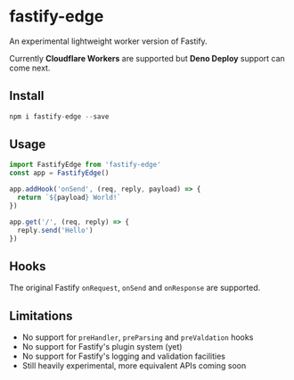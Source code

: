 # fastify-edge

An experimental lightweight worker version of Fastify.

Currently **Cloudflare Workers** are supported but **Deno Deploy** support can come next.

## Install

```js
npm i fastify-edge --save
````

## Usage

```js
import FastifyEdge from 'fastify-edge'
const app = FastifyEdge()

app.addHook('onSend', (req, reply, payload) => {
  return `${payload} World!`
})

app.get('/', (req, reply) => {
  reply.send('Hello')
})
```

## Hooks

The original Fastify `onRequest`, `onSend` and `onResponse` are supported.

## Limitations

- No support for `preHandler`, `preParsing` and `preValdation` hooks
- No support for Fastify's plugin system (yet)
- No support for Fastify's logging and validation facilities
- Still heavily experimental, more equivalent APIs coming soon

